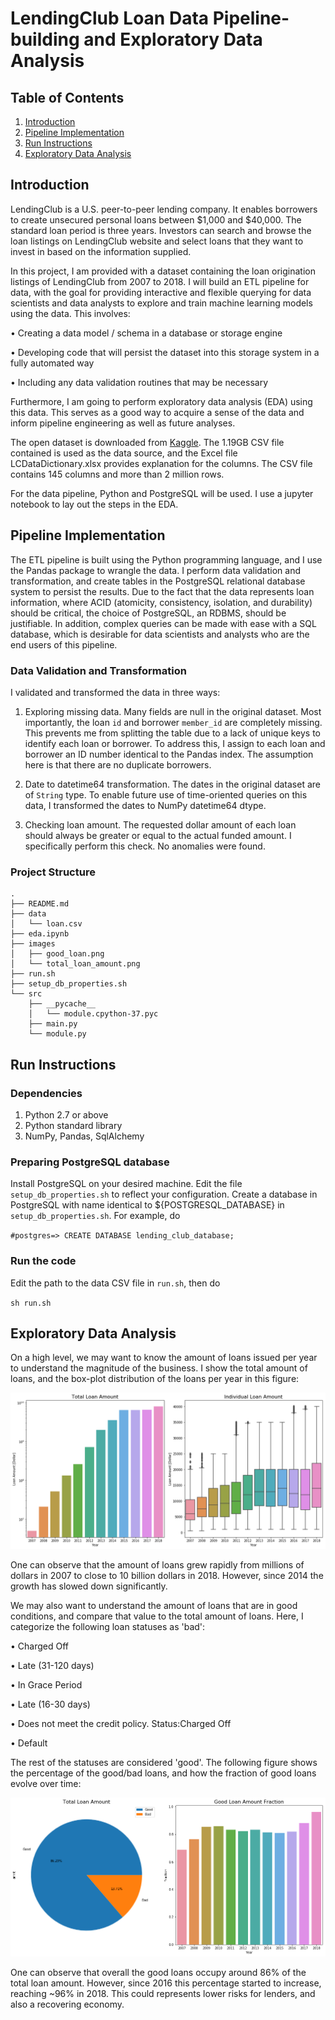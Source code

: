 # LendingClub Loan Data Pipeline-building and Exploratory Data Analysis

## Table of Contents
1. [Introduction](README.md#introduction)
1. [Pipeline Implementation](README.md#pipeline-implementation)
1. [Run Instructions](README.md#run-instructions)
1. [Exploratory Data Analysis](README.md#exploratory-data-analysis)

## Introduction

LendingClub is a U.S. peer-to-peer lending company. It enables borrowers to create unsecured personal loans between $1,000 and $40,000. The standard loan period is three years. Investors can search and browse the loan listings on LendingClub website and select loans that they want to invest in based on the information supplied.

In this project, I am provided with a dataset containing the loan origination listings of LendingClub from 2007 to 2018. I will build an ETL pipeline for data, with the goal for providing interactive and flexible querying for data scientists and data analysts to explore and train machine learning models using the data. This involves:

•	Creating a data model / schema in a database or storage engine

•	Developing code that will persist the dataset into this storage system in a fully automated way

•	Including any data validation routines that may be necessary

Furthermore, I am going to perform exploratory data analysis (EDA) using this data. This serves as a good way to acquire a sense of the data and inform pipeline engineering as well as future analyses.

The open dataset is downloaded from [Kaggle](https://www.kaggle.com/wendykan/lending-club-loan-data). The 1.19GB CSV file contained is used as the data source, and the Excel file LCDataDictionary.xlsx provides explanation for the columns. The CSV file contains 145 columns and more than 2 million rows.

For the data pipeline, Python and PostgreSQL will be used. I use a jupyter notebook to lay out the steps in the EDA.

## Pipeline Implementation

The ETL pipeline is built using the Python programming language, and I use the Pandas package to wrangle the data. I perform data validation and transformation, and create tables in the PostgreSQL relational database system to persist the results. Due to the fact that the data represents loan information, where ACID (atomicity, consistency, isolation, and durability) should be critical, the choice of PostgreSQL, an RDBMS, should be justifiable. In addition, complex queries can be made with ease with a SQL database, which is desirable for data scientists and analysts who are the end users of this pipeline.

### Data Validation and Transformation

I validated and transformed the data in three ways:

1. Exploring missing data. Many fields are null in the original dataset. Most importantly, the loan `id` and borrower `member_id` are completely missing. This prevents me from splitting the table due to a lack of unique keys to identify each loan or borrower. To address this, I assign to each loan and borrower an ID number identical to the Pandas index. The assumption here is that there are no duplicate borrowers.

2. Date to datetime64 transformation. The dates in the original dataset are of `String` type. To enable future use of time-oriented queries on this data, I transformed the dates to NumPy datetime64 dtype.

3. Checking loan amount. The requested dollar amount of each loan should always be greater or equal to the actual funded amount. I specifically perform this check. No anomalies were found.

### Project Structure
```
.
├── README.md
├── data
│   └── loan.csv
├── eda.ipynb
├── images
│   ├── good_loan.png
│   └── total_loan_amount.png
├── run.sh
├── setup_db_properties.sh
└── src
    ├── __pycache__
    │   └── module.cpython-37.pyc
    ├── main.py
    └── module.py
```

## Run Instructions

### Dependencies
1. Python 2.7 or above
2. Python standard library
3. NumPy, Pandas, SqlAlchemy

### Preparing PostgreSQL database

Install PostgreSQL on your desired machine. Edit the file `setup_db_properties.sh` to reflect your configuration. Create a database in PostgreSQL with name identical to ${POSTGRESQL_DATABASE} in `setup_db_properties.sh`. For example, do

`#postgres=> CREATE DATABASE lending_club_database;`

### Run the code
Edit the path to the data CSV file in `run.sh`, then do

`sh run.sh`

## Exploratory Data Analysis

On a high level, we may want to know the amount of loans issued per year to understand the magnitude of the business. I show the total amount of loans, and the box-plot distribution of the loans per year in this figure:

![](./images/total_loan_amount.png)

One can observe that the amount of loans grew rapidly from millions of dollars in 2007 to close to 10 billion dollars in 2018. However, since 2014 the growth has slowed down significantly.

We may also want to understand the amount of loans that are in good conditions, and compare that value to the total amount of loans. Here, I categorize the following loan statuses as 'bad':

• Charged Off

• Late (31-120 days)

• In Grace Period

• Late (16-30 days)

• Does not meet the credit policy. Status:Charged Off

• Default

The rest of the statuses are considered 'good'. The following figure shows the percentage of the good/bad loans, and how the fraction of good loans evolve over time:

![](./images/good_loan.png)

One can observe that overall the good loans occupy around 86% of the total loan amount. However, since 2016 this percentage started to increase, reaching ~96% in 2018. This could represents lower risks for lenders, and also a recovering economy.
